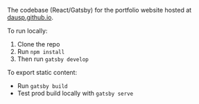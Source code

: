 The codebase (React/Gatsby) for the portfolio website hosted at [dausp.github.io](https://dausp.github.io/).

To run locally:
1. Clone the repo
2. Run `npm install`
3. Then run `gatsby develop`

To export static content:
* Run `gatsby build`
* Test prod build locally with `gatsby serve`